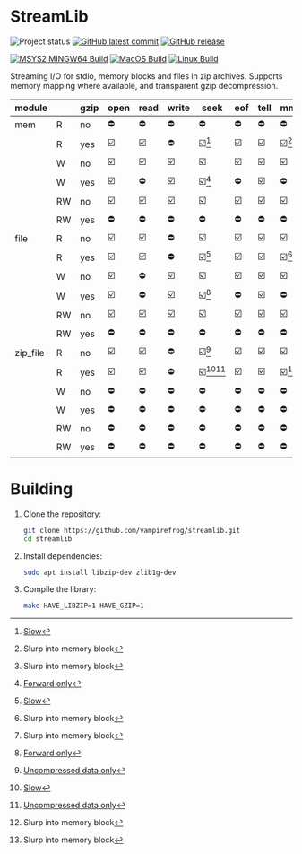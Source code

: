 # StreamLib

![Project status](https://img.shields.io/badge/Project%20status-Alpha-blue.svg) [![GitHub latest commit](https://badgen.net/github/last-commit/vampirefrog/streamlib)](https://GitHub.com/vampirefrog/streamlib/commit/) [![GitHub release](https://img.shields.io/github/release/vampirefrog/streamlib.svg)](https://GitHub.com/vampirefrog/streamlib/releases/)

[![MSYS2 MINGW64 Build](https://github.com/vampirefrog/streamlib/actions/workflows/msys2-mingw64.yml/badge.svg)](https://github.com/vampirefrog/streamlib/actions/workflows/msys2-mingw64.yml) [![MacOS Build](https://github.com/vampirefrog/streamlib/actions/workflows/macos.yml/badge.svg)](https://github.com/vampirefrog/streamlib/actions/workflows/macos.yml) [![Linux Build](https://github.com/vampirefrog/streamlib/actions/workflows/linux.yml/badge.svg)](https://github.com/vampirefrog/streamlib/actions/workflows/linux.yml)

Streaming I/O for stdio, memory blocks and files in zip archives. Supports memory mapping where available, and transparent gzip decompression.

| module   |    | gzip | open | read | write | seek       | eof | tell | mmap  | munmap | close |
|----------|----|------|------|------|-------|------------|-----|------|-------|--------|-------|
| mem      | R  | no   | ⛔   | ⛔   | ⛔     | ⛔         | ⛔  | ⛔   | ⛔     | ⛔      | ⛔    |
|          | R  | yes  | ☑️   | ☑️   | ⛔     | ☑️[^3]     | ☑️  | ☑️   | ☑️[^2] | ☑️[^2]  | ☑️    |
|          | W  | no   | ☑️   | ☑️   | ☑️     | ☑️         | ☑️  | ☑️   | ☑️     | ☑️      | ☑️    |
|          | W  | yes  | ☑️   | ⛔   | ☑️     | ☑️[^1]     | ⛔  | ☑️   | ⛔     | ⛔      | ☑️    |
|          | RW | no   | ☑️   | ☑️   | ☑️     | ☑️         | ☑️  | ☑️   | ☑️     | ☑️      | ☑️    |
|          | RW | yes  | ⛔   | ⛔   | ⛔     | ⛔         | ⛔  | ⛔   | ⛔     | ⛔      | ⛔    |
| file     | R  | no   | ☑️   | ☑️   | ⛔     | ☑️         | ☑️  | ☑️   | ☑️     | ☑️      | ☑️    |
|          | R  | yes  | ☑️   | ☑️   | ⛔     | ☑️[^3]     | ☑️  | ☑️   | ☑️[^2] | ☑️[^2]  | ☑️    |
|          | W  | no   | ☑️   | ⛔   | ☑️     | ☑️         | ☑️  | ☑️   | ☑️     | ☑️      | ☑️    |
|          | W  | yes  | ☑️   | ⛔   | ☑️     | ☑️[^1]     | ⛔  | ☑️   | ⛔     | ⛔      | ☑️    |
|          | RW | no   | ☑️   | ☑️   | ☑️     | ☑️         | ☑️  | ☑️   | ☑️     | ☑️      | ☑️    |
|          | RW | yes  | ⛔   | ⛔   | ⛔     | ⛔         | ⛔  | ⛔   | ⛔     | ⛔      | ⛔    |
| zip_file | R  | no   | ☑️   | ☑️   | ⛔     | ☑️[^4]     | ☑️  | ☑️   | ☑️     | ☑️      | ☑️    |
|          | R  | yes  | ☑️   | ☑️   | ⛔     | ☑️[^3][^4] | ☑️  | ☑️   | ☑️[^2] | ☑️[^2]  | ☑️    |
|          | W  | no   | ⛔   | ⛔   | ⛔     | ⛔         | ⛔  | ⛔   | ⛔     | ⛔      | ⛔    |
|          | W  | yes  | ⛔   | ⛔   | ⛔     | ⛔         | ⛔  | ⛔   | ⛔     | ⛔      | ⛔    |
|          | RW | no   | ⛔   | ⛔   | ⛔     | ⛔         | ⛔  | ⛔   | ⛔     | ⛔      | ⛔    |
|          | RW | yes  | ⛔   | ⛔   | ⛔     | ⛔         | ⛔  | ⛔   | ⛔     | ⛔      | ⛔    |

# Building

1. Clone the repository:
    ```sh
    git clone https://github.com/vampirefrog/streamlib.git
    cd streamlib
    ```
2. Install dependencies:
    ```sh
    sudo apt install libzip-dev zlib1g-dev
    ```
3. Compile the library:
    ```sh
    make HAVE_LIBZIP=1 HAVE_GZIP=1
    ```

[^1]: [Forward only](https://www.zlib.net/manual.html#Gzip)
[^2]: Slurp into memory block
[^3]: [Slow](https://www.zlib.net/manual.html#Gzip)
[^4]: [Uncompressed data only](https://libzip.org/documentation/zip_fseek.html#DESCRIPTION)
